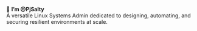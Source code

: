 👋 **I’m @PjSalty**  
A versatile Linux Systems Admin dedicated to designing, automating, and securing resilient environments at scale.



